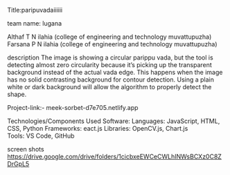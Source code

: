 Title:paripuvadaiiiiii

team name: lugana

Althaf T N ilahia (college of engineering and technology muvattupuzha)
Farsana P N ilahia (college of engineering and technology muvattupuzha)

description
The image is showing a circular parippu vada, but the tool is detecting almost zero circularity because it’s picking up the transparent background instead of the actual vada edge.
This happens when the image has no solid contrasting background for contour detection.
Using a plain white or dark background will allow the algorithm to properly detect the shape.

Project-link:-  meek-sorbet-d7e705.netlify.app

Technologies/Components Used
Software:
Languages: JavaScript, HTML, CSS, Python
Frameworks: eact.js
Libraries: OpenCV.js, Chart.js
Tools: VS Code, GitHub

screen shots
https://drive.google.com/drive/folders/1cicbxeEWCeCWLhINWsBCXz0C8ZDrGpL5
